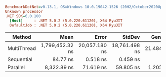 ``` ini

BenchmarkDotNet=v0.13.1, OS=Windows 10.0.19042.1526 (20H2/October2020Update)
Unknown processor
.NET SDK=6.0.100
  [Host]     : .NET 5.0.2 (5.0.220.61120), X64 RyuJIT
  DefaultJob : .NET 5.0.2 (5.0.220.61120), X64 RyuJIT


```
|      Method |            Mean |         Error |        StdDev |   Gen 0 |  Gen 1 |  Gen 2 | Allocated |
|------------ |----------------:|--------------:|--------------:|--------:|-------:|-------:|----------:|
| MultiThread | 1,799,452.32 ns | 20,057.180 ns | 18,761.498 ns | 21.4844 | 3.9063 | 3.9063 |   7,184 B |
|  Sequential |        84.77 ns |      0.518 ns |      0.459 ns |       - |      - |      - |         - |
|    Parallel |     8,322.89 ns |     71.619 ns |     59.805 ns |  1.2054 |      - |      - |   7,548 B |
